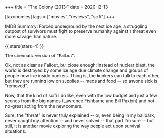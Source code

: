 +++
title = "The Colony (2013)"
date = 2020-12-13

[taxonomies]
tags = ["movies", "reviews", "scifi"]
+++

[IMDB Summary](https://www.imdb.com/title/tt1160996/):
Forced underground by the next ice age, a struggling outpost of survivors must
fight to preserve humanity against a threat even more savage than nature.

<!-- more -->

{{ stars(stars=4) }}

The cinematic version of "Fallout".

Ok, not as clear as Fallout, but close enough: Instead of nuclear blast, the
world is destroyed by some ice age due climate change and groups of people now
live inside bunkers. Thing is, the bunkers can talk to each other, but they are
running low on supplies -- meds and food -- so anyone sick is "removed".

Now, that the kind of scifi I do like, even with the low budget and just a few
scenes from the big names (Lawrence Fishburne and Bill Paxton) and not-no-great
acting from the new comers.

Sure, the "threat" is never truly explained -- or, even being in my ballpark,
never caught my attention -- and never solved -- that part I'm sure -- but
still, it is another movie exploring the way people act upon survival
situations.
